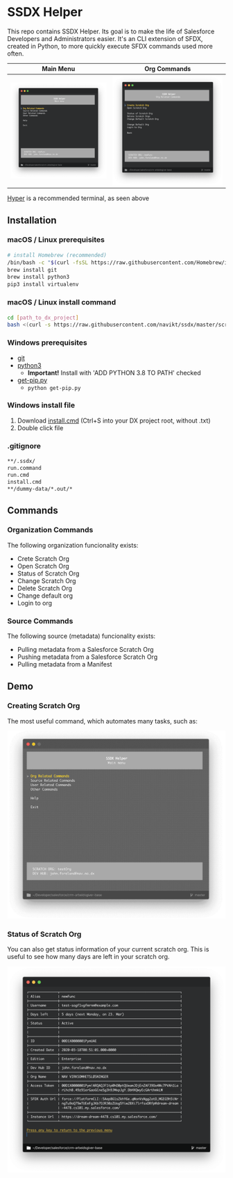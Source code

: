 # SSDX Helper

This repo contains SSDX Helper. Its goal is to make the life of Salesforce Developers and Administrators easier. It's an CLI extension of SFDX, created in Python, to more quickly execute SFDX commands used more often.

|     Main Menu      |   Org Commands    |
| :----------------: | :---------------: |
| ![](/img/main.png) | ![](/img/org.png) |

[Hyper](https://hyper.is) is a recommended terminal, as seen above

## Installation

### macOS / Linux prerequisites

```bash
# install Homebrew (recommended)
/bin/bash -c "$(curl -fsSL https://raw.githubusercontent.com/Homebrew/install/master/install.sh)"
brew install git
brew install python3
pip3 install virtualenv
```

### macOS / Linux install command

```bash
cd [path_to_dx_project]
bash <(curl -s https://raw.githubusercontent.com/navikt/ssdx/master/scripts/install.sh)
```

### Windows prerequisites

* [git](https://git-scm.com/download/win)
* [python3](https://www.python.org/ftp/python/3.8.0/python-3.8.0.exe)
  * **Important!** Install with 'ADD PYTHON 3.8 TO PATH' checked
* [get-pip.py](https://bootstrap.pypa.io/get-pip.py)
  * ```python get-pip.py```

### Windows install file

1. Download 
[install.cmd](https://raw.githubusercontent.com/navikt/ssdx/master/scripts/install.cmd) (Ctrl+S into your DX project root, without .txt)
2. Double click file

### .gitignore

```text
**/.ssdx/
run.command
run.cmd
install.cmd
**/dummy-data/*.out/*
```

## Commands

### Organization Commands

The following organization funcionality exists:

* Crete Scratch Org
* Open Scratch Org
* Status of Scratch Org
* Change Scratch Org
* Delete Scratch Org
* Change default org
* Login to org

### Source Commands

The following source (metadata) funcionality exists:

* Pulling metadata from a Salesforce Scratch Org
* Pushing metadata from a Salesforce Scratch Org
* Pulling metadata from a Manifest

## Demo

### Creating Scratch Org

The most useful command, which automates many tasks, such as:

![Screenshot](/img/createScratchOrg.gif)

### Status of Scratch Org

You can also get status information of your current scratch org. This is useful to see how many days are left in your scratch org.

![Screenshot](/img/status.png)
